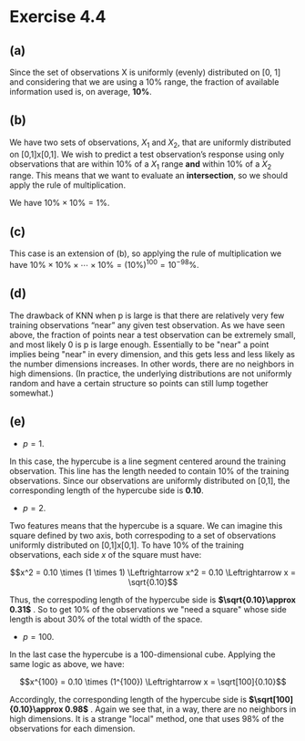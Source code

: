 
# Exercise 4.4

## (a)

Since the set of observations X is uniformly (evenly) distributed on [0, 1] and considering that we are using a 10% range, the fraction of available information used is, on average, <b>10%</b>.

## (b)

We have two sets of observations, $X_1$ and $X_2$, that are uniformly distributed on [0,1]x[0,1]. We wish to predict a test observation’s response using only observations that are within 10% of a $X_1$ range <b>and</b> within 10% of a $X_2$ range. This means that we want to evaluate an <b>intersection</b>, so we should apply the rule of multiplication. 

We have $10\% \times 10\% = 1\%$.

## (c)

This case is an extension of (b), so applying the rule of multiplication we have $10\% \times 10\% \times \cdots \times 10\%  = (10\%)^{100} = 10^{-98}\%$.

## (d)

The drawback of KNN when p is large is that there are relatively very few training observations “near” any given test observation. As we have seen above, the fraction of points near a test observation can be extremely small, and most likely 0 is p is large enough. Essentially to be "near" a point implies being "near" in every dimension, and this gets less and less likely as the number dimensions increases. In other words, there are no neighbors in high dimensions. (In practice, the underlying distributions are not uniformly random and have a certain structure so points can still lump together somewhat.)

## (e)

* $p = 1$.

In this case, the hypercube is a line segment centered around the training  observation. This line has the length needed to contain 10% of the training observations. Since our observations are uniformly distributed on [0,1], the corresponding length  of the hypercube side is <b>0.10</b>.

* $p = 2$.

Two features means that the hypercube is a square. We can imagine this square defined by two axis, both correspoding to a set of observations uniformly distributed on [0,1]x[0,1]. To have 10% of the training observations, each side $x$ of the square must have:

$$x^2 = 0.10 \times (1 \times 1) \Leftrightarrow x^2 = 0.10 \Leftrightarrow x = \sqrt{0.10}$$

Thus, the correspoding length of the hypercube side is <b>$\sqrt{0.10}\approx 0.31$</b> . So to get 10% of the observations we "need a square" whose side length is about 30% of the total width of the space.

* $p = 100$.

In the last case the hypercube is a 100-dimensional cube. Applying the same logic as above, we have:

$$x^{100} = 0.10 \times (1^{100}) \Leftrightarrow x = \sqrt[100]{0.10}$$

Accordingly, the corresponding length of the hypercube side is <b>$\sqrt[100]{0.10}\approx 0.98$</b> . Again we see that, in a way, there are no neighbors in high dimensions. It is a strange "local" method, one that uses 98% of the observations for each dimension.
